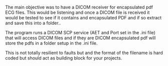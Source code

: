 The main objective was to have a DICOM receiver for encapsulated pdf ECG files. This would be listening and once a DICOM file is received it would be tested to see if it contains and encapsulated PDF and if so extract and save this into a folder..

The program runs a DICOM SCP service (AET and Port set in the .ini file) that will access DICOM files and if they are DICOM encapsulated pdf will store the pdfs in a folder setup in the .ini file.

This is not totally resilient to faults but and the format of the filename is hard coded but should act as building block for your projects.
